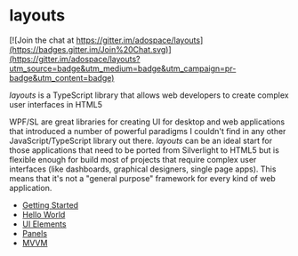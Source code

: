 # layouts

[![Join the chat at https://gitter.im/adospace/layouts](https://badges.gitter.im/Join%20Chat.svg)](https://gitter.im/adospace/layouts?utm_source=badge&utm_medium=badge&utm_campaign=pr-badge&utm_content=badge)

*layouts* is a TypeScript library that allows web developers to create complex user interfaces in HTML5

WPF/SL are great libraries for creating UI for desktop and web applications that introduced a number of powerful paradigms I couldn't find in any other JavaScript/TypeScript library out there.
*layouts* can be an ideal start for those applications that need to be ported from Silverlight to HTML5 but is flexible enough for build most of projects that require complex user interfaces (like dashboards, graphical designers, single page apps). This means that it's not a "general purpose" framework for every kind of web application.

* [Getting Started](gettingstarted.md)
* [Hello World](helloworld.md)
* [UI Elements](uielements.md)
* [Panels](panels.md)
* [MVVM](mvvm.md)



